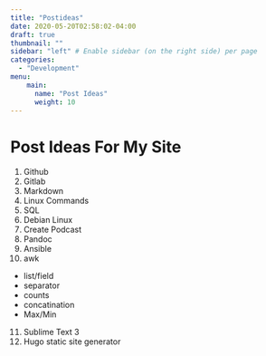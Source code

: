 ```yaml
---
title: "Postideas"
date: 2020-05-20T02:58:02-04:00
draft: true
thumbnail: ""
sidebar: "left" # Enable sidebar (on the right side) per page
categories:
  - "Development"
menu:
    main:
      name: "Post Ideas"
      weight: 10
---
```


# Post Ideas For My Site

1. Github
2. Gitlab
3. Markdown
4. Linux Commands
5. SQL
6. Debian Linux
7. Create Podcast
8. Pandoc
9. Ansible
10. awk
- list/field
- separator
- counts
- concatination
- Max/Min
11. Sublime Text 3
12. Hugo static site generator
